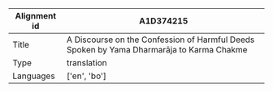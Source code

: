 |Alignment id | A1D374215
| --- | --- 
|Title | A Discourse on the Confession of Harmful Deeds Spoken by Yama Dharmarāja to Karma Chakme 
|Type | translation
|Languages | ['en', 'bo']